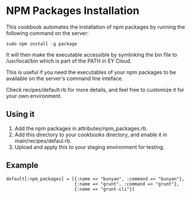 # NPM Packages Installation

This cookbook automates the installation of npm packages by running the following command on the server:

```
sudo npm install -g package
```

It will then make the executable accessible by symlinking the bin file to /usr/local/bin which is part
of the PATH in EY Cloud.

This is useful if you need the executables of your npm packages to be available on the server's command line inteface.

Check recipes/default.rb for more details, and feel free to customize it for your own environment.

## Using it

1. Add the npm packages in attributes/npm_packages.rb.
2. Add this directory to your cookbooks directory, and enable it in main/recipes/defaul.rb.
3. Upload and apply this to your staging environment for testing.

## Example

```
default[:npm_packages] = [{:name => "bunyan", :command => "bunyan"},
                          {:name => "grunt", :command => "grunt"},
                          {:name => "grunt-cli"}]

```
